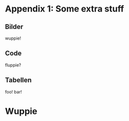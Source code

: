 # Appendix 1: Some extra stuff

<!--
Platz für *wichtige* Materialien, die zu umfangreich für den eigentlichen Textteil sind.

Der Anhang gehört *nicht* zum Textteil (wird nicht zum Seitenumfang hinzugerechnet).
Der Umfang des Anhangs sollte möglichst klein sein!
-->

## Bilder

wuppie!

## Code

fluppie?

## Tabellen

foo! bar!

# Wuppie
